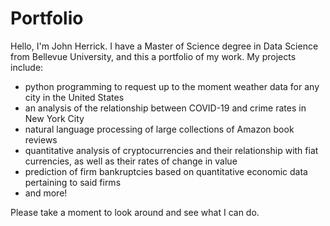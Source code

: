 # Portfolio
Hello, I'm John Herrick. 
I have a Master of Science degree in Data Science from Bellevue University, and this a portfolio of my work. My projects include:
- python programming to request up to the moment weather data for any city in the United States
- an analysis of the relationship between COVID-19 and crime rates in New York City
- natural language processing of large collections of Amazon book reviews
- quantitative analysis of cryptocurrencies and their relationship with fiat currencies, as well as their rates of change in value
- prediction of firm bankruptcies based on quantitative economic data pertaining to said firms
- and more!

Please take a moment to look around and see what I can do.
